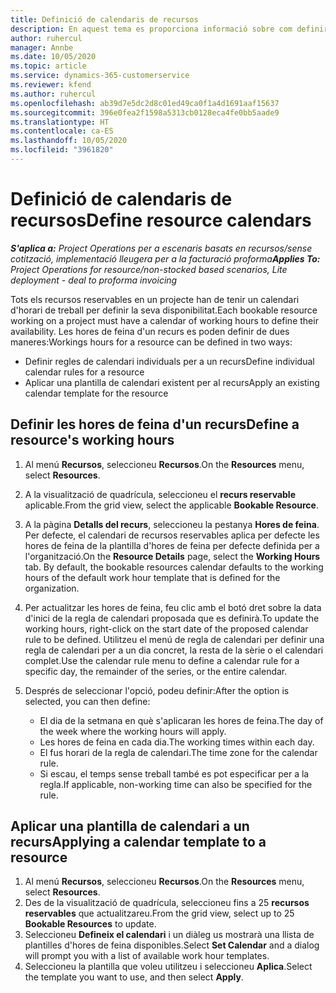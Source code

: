 ```yaml
---
title: Definició de calendaris de recursos
description: En aquest tema es proporciona informació sobre com definir els calendaris d'horaris de treball per als recursos al Project Operations.
author: ruhercul
manager: Annbe
ms.date: 10/05/2020
ms.topic: article
ms.service: dynamics-365-customerservice
ms.reviewer: kfend
ms.author: ruhercul
ms.openlocfilehash: ab39d7e5dc2d8c01ed49ca0f1a4d1691aaf15637
ms.sourcegitcommit: 396e0fea2f1598a5313cb0128eca4fe0bb5aade9
ms.translationtype: HT
ms.contentlocale: ca-ES
ms.lasthandoff: 10/05/2020
ms.locfileid: "3961820"
---
```

# <a name="define-resource-calendars"></a><span data-ttu-id="cfa3e-103">Definició de calendaris de recursos</span><span class="sxs-lookup"><span data-stu-id="cfa3e-103">Define resource calendars</span></span>

<span data-ttu-id="cfa3e-104">_**S'aplica a:** Project Operations per a escenaris basats en recursos/sense cotització, implementació lleugera per a la facturació proforma_</span><span class="sxs-lookup"><span data-stu-id="cfa3e-104">_**Applies To:** Project Operations for resource/non-stocked based scenarios, Lite deployment - deal to proforma invoicing_</span></span>

<span data-ttu-id="cfa3e-105">Tots els recursos reservables en un projecte han de tenir un calendari d'horari de treball per definir la seva disponibilitat.</span><span class="sxs-lookup"><span data-stu-id="cfa3e-105">Each bookable resource working on a project must have a calendar of working hours to define their availability.</span></span> <span data-ttu-id="cfa3e-106">Les hores de feina d'un recurs es poden definir de dues maneres:</span><span class="sxs-lookup"><span data-stu-id="cfa3e-106">Workings hours for a resource can be defined in two ways:</span></span> 

   - <span data-ttu-id="cfa3e-107">Definir regles de calendari individuals per a un recurs</span><span class="sxs-lookup"><span data-stu-id="cfa3e-107">Define individual calendar rules for a resource</span></span>
   - <span data-ttu-id="cfa3e-108">Aplicar una plantilla de calendari existent per al recurs</span><span class="sxs-lookup"><span data-stu-id="cfa3e-108">Apply an existing calendar template for the resource</span></span>

## <a name="define-a-resources-working-hours"></a><span data-ttu-id="cfa3e-109">Definir les hores de feina d'un recurs</span><span class="sxs-lookup"><span data-stu-id="cfa3e-109">Define a resource's working hours</span></span>

1. <span data-ttu-id="cfa3e-110">Al menú **Recursos**, seleccioneu **Recursos**.</span><span class="sxs-lookup"><span data-stu-id="cfa3e-110">On the **Resources** menu, select **Resources**.</span></span>
2. <span data-ttu-id="cfa3e-111">A la visualització de quadrícula, seleccioneu el **recurs reservable** aplicable.</span><span class="sxs-lookup"><span data-stu-id="cfa3e-111">From the grid view, select the applicable **Bookable Resource**.</span></span>
3. <span data-ttu-id="cfa3e-112">A la pàgina **Detalls del recurs**, seleccioneu la pestanya **Hores de feina**. Per defecte, el calendari de recursos reservables aplica per defecte les hores de feina de la plantilla d'hores de feina per defecte definida per a l'organització.</span><span class="sxs-lookup"><span data-stu-id="cfa3e-112">On the **Resource Details** page, select the **Working Hours** tab. By default, the bookable resources calendar defaults to the working hours of the default work hour template that is defined for the organization.</span></span>
4. <span data-ttu-id="cfa3e-113">Per actualitzar les hores de feina, feu clic amb el botó dret sobre la data d'inici de la regla de calendari proposada que es definirà.</span><span class="sxs-lookup"><span data-stu-id="cfa3e-113">To update the working hours, right-click on the start date of the proposed calendar rule to be defined.</span></span> <span data-ttu-id="cfa3e-114">Utilitzeu el menú de regla de calendari per definir una regla de calendari per a un dia concret, la resta de la sèrie o el calendari complet.</span><span class="sxs-lookup"><span data-stu-id="cfa3e-114">Use the calendar rule menu to define a calendar rule for a specific day, the remainder of the series, or the entire calendar.</span></span>
5. <span data-ttu-id="cfa3e-115">Després de seleccionar l'opció, podeu definir:</span><span class="sxs-lookup"><span data-stu-id="cfa3e-115">After the option is selected, you can then define:</span></span>

    - <span data-ttu-id="cfa3e-116">El dia de la setmana en què s'aplicaran les hores de feina.</span><span class="sxs-lookup"><span data-stu-id="cfa3e-116">The day of the week where the working hours will apply.</span></span>
    - <span data-ttu-id="cfa3e-117">Les hores de feina en cada dia.</span><span class="sxs-lookup"><span data-stu-id="cfa3e-117">The working times within each day.</span></span>
    - <span data-ttu-id="cfa3e-118">El fus horari de la regla de calendari.</span><span class="sxs-lookup"><span data-stu-id="cfa3e-118">The time zone for the calendar rule.</span></span>
    - <span data-ttu-id="cfa3e-119">Si escau, el temps sense treball també es pot especificar per a la regla.</span><span class="sxs-lookup"><span data-stu-id="cfa3e-119">If applicable, non-working time can also be specified for the rule.</span></span>

## <a name="applying-a-calendar-template-to-a-resource"></a><span data-ttu-id="cfa3e-120">Aplicar una plantilla de calendari a un recurs</span><span class="sxs-lookup"><span data-stu-id="cfa3e-120">Applying a calendar template to a resource</span></span>

1. <span data-ttu-id="cfa3e-121">Al menú **Recursos**, seleccioneu **Recursos**.</span><span class="sxs-lookup"><span data-stu-id="cfa3e-121">On the **Resources** menu, select **Resources**.</span></span>
2. <span data-ttu-id="cfa3e-122">Des de la visualització de quadrícula, seleccioneu fins a 25 **recursos reservables** que actualitzareu.</span><span class="sxs-lookup"><span data-stu-id="cfa3e-122">From the grid view, select up to 25 **Bookable Resources** to update.</span></span>
3. <span data-ttu-id="cfa3e-123">Seleccioneu **Defineix el calendari** i un diàleg us mostrarà una llista de plantilles d'hores de feina disponibles.</span><span class="sxs-lookup"><span data-stu-id="cfa3e-123">Select **Set Calendar** and a dialog will prompt you with a list of available work hour templates.</span></span>
4. <span data-ttu-id="cfa3e-124">Seleccioneu la plantilla que voleu utilitzeu i seleccioneu **Aplica**.</span><span class="sxs-lookup"><span data-stu-id="cfa3e-124">Select the template you want to use, and then select **Apply**.</span></span>
